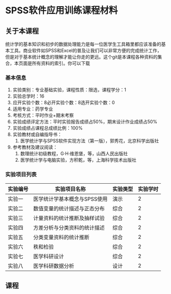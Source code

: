 # SPSS软件应用训练课程材料

## 关于本课程

统计学的基本知识和初步的数据处理能力是每一位医学生工具箱里都应该准备的基本工具。商业软件如SPSS和Excel的普及让我们可以非常方便的完成统计工作，但是对于基本统计概念的理解才能让你走的更远。这个git是本课程各种资料的集合，本页面是所有资料的索引。你可以下载

### 基本信息

1. 实验类别：专业基础实验，课程性质：限选，课程学分：1
2. 实验总学时：16
3. 应开实验个数：8必开实验个数：8选开实验个数：0
4. 适用专业：药学专业
5. 考核方式：平时作业+期末考察
6. 实验成绩评定方法：平时实验报告成绩占50%，期末设计作业成绩占50%
7. 实验成绩占课程总成绩比例：100%
8. 实验教材或自编指导书：
    1. 医学统计学与SPSS软件实现方法（第一版），郭秀花，北京科学出版社
9. 参考教材及建议阅读：
    1. 数理统计初级教程，G·H·维恩堡，等，山西人民出版社
    2. 医学统计学与电脑实验，方积乾，等，上海科学技术出版社

### 实验项目列表

|实验编号 | 实验项目名称 | 实验类型 | 实验学时|
|--|--|--|--|
|实验一 | 医学统计学基本概念与SPSS使用 | 演示 | 2|
|实验二 | 数值变量的统计描述与正态分布 | 综合 | 2|
|实验三 | 计量资料的统计推断及抽样试验 | 综合 | 2|
|实验四 | 方差分析与分类资料的统计描述 | 综合 | 2|
|实验五 | 分类变量资料的统计推断 | 综合 | 2|
|实验六 | 秩和检验 | 综合 | 2|
|实验七 | 医学科研设计 | 综合 | 2|
|实验八 | 医学科研数据分析 | 设计 | 2|

## 课程
